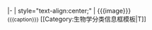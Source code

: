 |-
| style="text-align:center;" | {{{image}}}<br><small>{{{caption}}}</small><noinclude>
[[Category:生物学分类信息框模板|T]]
</noinclude>